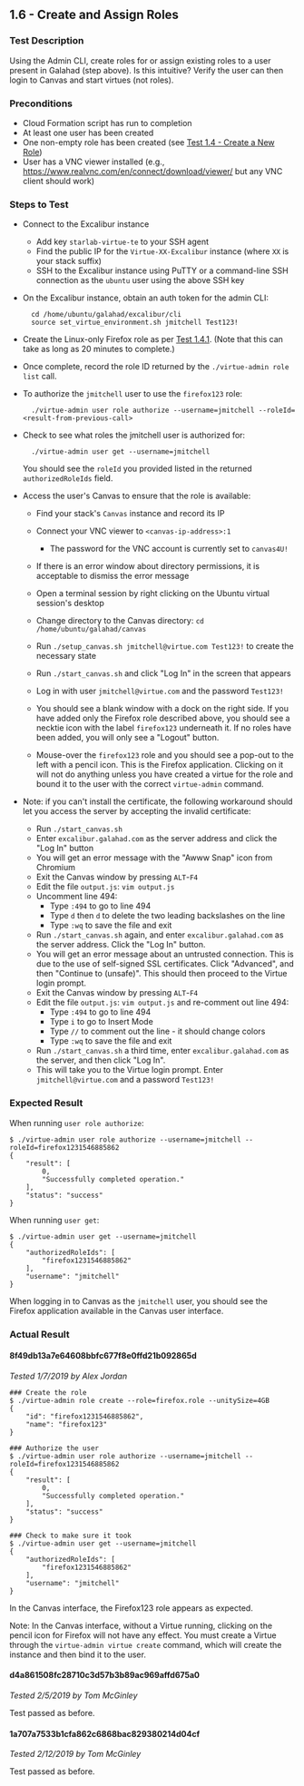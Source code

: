## 1.6 - Create and Assign Roles

### Test Description

Using the Admin CLI, create roles for or assign existing roles to a user present in Galahad (step above). Is this intuitive? Verify the user can then login to Canvas and start virtues (not roles).

### Preconditions

- Cloud Formation script has run to completion
- At least one user has been created
- One non-empty role has been created (see [Test 1.4 - Create a New Role](#create-new-role))
- User has a VNC viewer installed (e.g., https://www.realvnc.com/en/connect/download/viewer/ but any VNC client should work)

### Steps to Test

- Connect to the Excalibur instance
    - Add key `starlab-virtue-te` to your SSH agent
    - Find the public IP for the `Virtue-XX-Excalibur` instance (where `XX` is your stack suffix) 
    - SSH to the Excalibur instance using PuTTY or a command-line SSH connection as the `ubuntu` user using the above SSH key

- On the Excalibur instance, obtain an auth token for the admin CLI:

        cd /home/ubuntu/galahad/excalibur/cli
        source set_virtue_environment.sh jmitchell Test123!

- Create the Linux-only Firefox role as per [Test 1.4.1](#test-1.4.1---create-a-linux-only-role). (Note that this can take as long as 20 minutes to complete.)
- Once complete, record the role ID returned by the `./virtue-admin role list` call.
- To authorize the `jmitchell` user to use the `firefox123` role:
    
        ./virtue-admin user role authorize --username=jmitchell --roleId=<result-from-previous-call>

- Check to see what roles the jmitchell user is authorized for:

        ./virtue-admin user get --username=jmitchell
  You should see the `roleId` you provided listed in the returned `authorizedRoleIds` field.

- Access the user's Canvas to ensure that the role is available:
    - Find your stack's `Canvas` instance and record its IP
    - Connect your VNC viewer to `<canvas-ip-address>:1`
        - The password for the VNC account is currently set to `canvas4U!`
    - If there is an error window about directory permissions, it is acceptable to dismiss the error message
    - Open a terminal session by right clicking on the Ubuntu virtual session's desktop
    - Change directory to the Canvas directory: `cd /home/ubuntu/galahad/canvas`
    
    - Run `./setup_canvas.sh jmitchell@virtue.com Test123!` to create the necessary state
    - Run `./start_canvas.sh` and click "Log In" in the screen that appears
    - Log in with user `jmitchell@virtue.com` and the password `Test123!`
    - You should see a blank window with a dock on the right side. If you have added only the Firefox role described above, you should see a necktie icon with the label `firefox123` underneath it. If no roles have been added, you will only see a "Logout" button.
    - Mouse-over the `firefox123` role and you should see a pop-out to the left with a pencil icon. This is the Firefox application. Clicking on it will not do anything unless you have created a virtue for the role and bound it to the user with the correct `virtue-admin` command.

- Note: if you can't install the certificate, the following workaround should let you access the server by accepting the invalid certificate:
    - Run `./start_canvas.sh`
    - Enter `excalibur.galahad.com` as the server address and click the "Log In" button
    - You will get an error message with the "Awww Snap" icon from Chromium
    - Exit the Canvas window by pressing `ALT`-`F4`
    - Edit the file `output.js`: `vim output.js`
    - Uncomment line 494: 
        - Type `:494` to go to line 494
        - Type `d` then `d` to delete the two leading backslashes on the line
        - Type `:wq` to save the file and exit
    - Run `./start_canvas.sh` again, and enter `excalibur.galahad.com` as the server address. Click the "Log In" button.
    - You will get an error message about an untrusted connection. This is due to the use of self-signed SSL certificates. Click "Advanced", and then "Continue to <ip-address> (unsafe)". This should then proceed to the Virtue login prompt.
    - Exit the Canvas window by pressing `ALT`-`F4`
    - Edit the file `output.js`: `vim output.js` and re-comment out line 494:
        - Type `:494` to go to line 494
        - Type `i` to go to Insert Mode
        - Type `//` to comment out the line - it should change colors
        - Type `:wq` to save the file and exit
    - Run `./start_canvas.sh` a third time, enter `excalibur.galahad.com` as the server, and then click "Log In".
    - This will take you to the Virtue login prompt. Enter `jmitchell@virtue.com` and a password `Test123!`
        

### Expected Result

When running `user role authorize`:

```
$ ./virtue-admin user role authorize --username=jmitchell --roleId=firefox1231546885862
{
    "result": [
        0,
        "Successfully completed operation."
    ],
    "status": "success"
}
```

When running `user get`:

```
$ ./virtue-admin user get --username=jmitchell
{
    "authorizedRoleIds": [
        "firefox1231546885862"
    ],
    "username": "jmitchell"
}
```

When logging in to Canvas as the `jmitchell` user, you should see the Firefox application available in the Canvas user interface.

### Actual Result

#### 8f49db13a7e64608bbfc677f8e0ffd21b092865d

*Tested 1/7/2019 by Alex Jordan*

```
### Create the role
$ ./virtue-admin role create --role=firefox.role --unitySize=4GB
{
    "id": "firefox1231546885862",
    "name": "firefox123"
}

### Authorize the user
$ ./virtue-admin user role authorize --username=jmitchell --roleId=firefox1231546885862
{
    "result": [
        0,
        "Successfully completed operation."
    ],
    "status": "success"
}

### Check to make sure it took
$ ./virtue-admin user get --username=jmitchell
{
    "authorizedRoleIds": [
        "firefox1231546885862"
    ],
    "username": "jmitchell"
}
```

In the Canvas interface, the Firefox123 role appears as expected.

Note: In the Canvas interface, without a Virtue running, clicking on the pencil icon for Firefox will not have any effect. You must create a Virtue through the `virtue-admin virtue create` command, which will create the instance and then bind it to the user.

#### d4a861508fc28710c3d57b3b89ac969affd675a0

*Tested 2/5/2019 by Tom McGinley*

Test passed as before.

#### 1a707a7533b1cfa862c6868bac829380214d04cf

*Tested 2/12/2019 by Tom McGinley*

Test passed as before.
